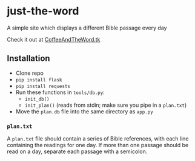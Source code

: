 just-the-word
=============

A simple site which displays a different Bible passage every day

Check it out at [CoffeeAndTheWord.tk](http://coffeeandtheword.tk/)

Installation
------------

* Clone repo
* ```pip install flask```
* ```pip install requests```
* Run these functions in ```tools/db.py```:
  * ```init_db()```
  * ```init_plan()``` (reads from stdin; make sure you pipe in a ```plan.txt```)
* Move the ```plan.db``` file into the same directory as ```app.py```

### ```plan.txt```

A ```plan.txt``` file should contain a series of Bible references, with each
line containing the readings for one day. If more than one passage should be
read on a day, separate each passage with a semicolon.
